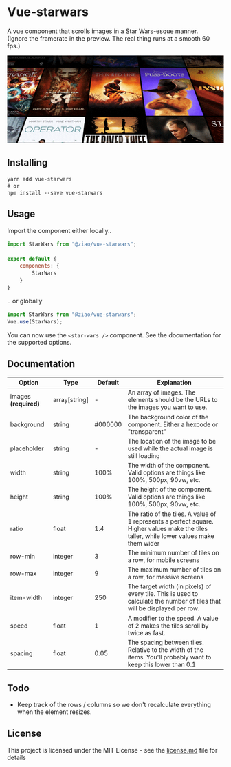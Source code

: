 # Vue-starwars

A vue component that scrolls images in a Star Wars-esque manner.  
(Ignore the framerate in the preview. The real thing runs at a smooth 60 fps.)

![preview](preview.gif "Preview")

## Installing
```
yarn add vue-starwars
# or
npm install --save vue-starwars
```

## Usage

Import the component either locally..

```js
import StarWars from "@ziao/vue-starwars";

export default {
    components: {
        StarWars
    }
}
```

.. or globally

``` js
import StarWars from "@ziao/vue-starwars";
Vue.use(StarWars);
```

You can now use the ```<star-wars />``` component. See the documentation for the supported options.

## Documentation

Option | Type | Default | Explanation
--- | --- | --- | ---
images **(required)** | array[string] | - | An array of images. The elements should be the URLs to the images you want to use.
background | string | #000000 | The background color of the component. Either a hexcode or "transparent"
placeholder | string | - | The location of the image to be used while the actual image is still loading
width | string | 100% | The width of the component. Valid options are things like 100%, 500px, 90vw, etc.
height | string | 100% | The height of the component. Valid options are things like 100%, 500px, 90vw, etc.
ratio | float | 1.4 | The ratio of the tiles. A value of 1 represents a perfect square. Higher values make the tiles taller, while lower values make them wider
row-min | integer | 3 | The minimum number of tiles on a row, for mobile screens
row-max | integer | 9 | The maximum number of tiles on a row, for massive screens
item-width | integer | 250 | The target width (in pixels) of every tile. This is used to calculate the number of tiles that will be displayed per row. 
speed | float | 1 | A modifier to the speed. A value of 2 makes the tiles scroll by twice as fast.
spacing | float | 0.05 | The spacing between tiles. Relative to the width of the items. You'll probably want to keep this lower than 0.1 

## Todo
- Keep track of the rows / columns so we don't recalculate everything when the element resizes.

## License
This project is licensed under the MIT License - see the [license.md](license.md) file for details